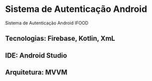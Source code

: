 # Sistema de Autenticação Android
Sistema de Autenticação Android IFOOD

## Tecnologias: Firebase, Kotlin, XmL
## IDE: Android Studio
## Arquitetura: MVVM
